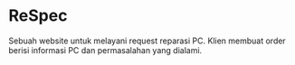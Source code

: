 # ReSpec
Sebuah website untuk melayani request reparasi PC. Klien membuat order berisi informasi PC dan permasalahan yang dialami.
